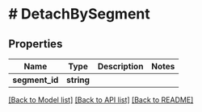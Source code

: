 # # DetachBySegment

## Properties

Name | Type | Description | Notes
------------ | ------------- | ------------- | -------------
**segment_id** | **string** |  |

[[Back to Model list]](../../README.md#models) [[Back to API list]](../../README.md#endpoints) [[Back to README]](../../README.md)
